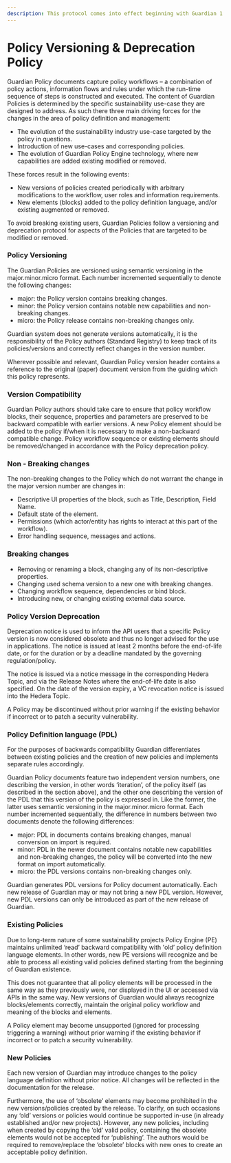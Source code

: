 ```yaml
---
description: This protocol comes into effect beginning with Guardian 1.3.0
---
```


# Policy Versioning & Deprecation Policy

Guardian Policy documents capture policy workflows – a combination of policy actions, information flows and rules under which the run-time sequence of steps is constructed and executed. The content of Guardian Policies is determined by the specific sustainability use-case they are designed to address. As such there three main driving forces for the changes in the area of policy definition and management:

* The evolution of the sustainability industry use-case targeted by the policy in questions.&#x20;
* Introduction of new use-cases and corresponding policies.&#x20;
* The evolution of Guardian Policy Engine technology, where new capabilities are added existing modified or removed.&#x20;

These forces result in the following events:&#x20;

* New versions of policies created periodically with arbitrary modifications to the workflow, user roles and information requirements.&#x20;
* New elements (blocks) added to the policy definition language, and/or existing augmented or removed.&#x20;

To avoid breaking existing users, Guardian Policies follow a versioning and deprecation protocol for aspects of the Policies that are targeted to be modified or removed.

### Policy Versioning

The Guardian Policies are versioned using semantic versioning in the major.minor.micro format. Each number incremented sequentially to denote the following changes:&#x20;

* major: the Policy version contains breaking changes.&#x20;
* minor: the Policy version contains notable new capabilities and non-breaking changes.&#x20;
* micro: the Policy release contains non-breaking changes only.&#x20;

Guardian system does not generate versions automatically, it is the responsibility of the Policy authors (Standard Registry) to keep track of its policies/versions and correctly reflect changes in the version number.&#x20;

Wherever possible and relevant, Guardian Policy version header contains a reference to the original (paper) document version from the guiding which this policy represents.&#x20;

### Version Compatibility

Guardian Policy authors should take care to ensure that policy workflow blocks, their sequence, properties and parameters are preserved to be backward compatible with earlier versions. A new Policy element should be added to the policy if/when it is necessary to make a non-backward compatible change. Policy workflow sequence or existing elements should be removed/changed in accordance with the Policy deprecation policy.

### Non - Breaking changes

The non-breaking changes to the Policy which do not warrant the change in the major version number are changes in:&#x20;

* Descriptive UI properties of the block, such as Title, Description, Field Name.&#x20;
* Default state of the element.&#x20;
* Permissions (which actor/entity has rights to interact at this part of the workflow).&#x20;
* Error handling sequence, messages and actions.&#x20;

### Breaking changes

* Removing or renaming a block, changing any of its non-descriptive properties. &#x20;
* Changing used schema version to a new one with breaking changes.&#x20;
* Changing workflow sequence, dependencies or bind block.&#x20;
* Introducing new, or changing existing external data source.&#x20;

### Policy Version Deprecation

Deprecation notice is used to inform the API users that a specific Policy version is now considered obsolete and thus no longer advised for the use in applications. The notice is issued at least 2 months before the end-of-life date, or for the duration or by a deadline mandated by the governing regulation/policy.&#x20;

The notice is issued via a notice message in the corresponding Hedera Topic, and via the Release Notes where the end-of-life date is also specified. On the date of the version expiry, a VC revocation notice is issued into the Hedera Topic. &#x20;

A Policy may be discontinued without prior warning if the existing behavior if incorrect or to patch a security vulnerability.&#x20;

### Policy Definition language (PDL)

For the purposes of backwards compatibility Guardian differentiates between existing policies and the creation of new policies and implements separate rules accordingly.&#x20;

Guardian Policy documents feature two independent version numbers, one describing the version, in other words ‘iteration’, of the policy itself (as described in the section above), and the other one describing the version of the PDL that this version of the policy is expressed in. Like the former, the latter uses semantic versioning in the major.minor.micro format. Each number incremented sequentially, the difference in numbers between two documents denote the following differences:&#x20;

* major: PDL in documents contains breaking changes, manual conversion on import is required.&#x20;
* minor: PDL in the newer document contains notable new capabilities and non-breaking changes, the policy will be converted into the new format on import automatically.&#x20;
* micro: the PDL versions contains non-breaking changes only.&#x20;

Guardian generates PDL versions for Policy document automatically. Each new release of Guardian may or may not bring a new PDL version. However, new PDL versions can only be introduced as part of the new release of Guardian.&#x20;

### Existing Policies

Due to long-term nature of some sustainability projects Policy Engine (PE) maintains unlimited ‘read’ backward compatibility with 'old’ policy definition language elements. In other words, new PE versions will recognize and be able to process all existing valid policies defined starting from the beginning of Guardian existence.&#x20;

This does not guarantee that all policy elements will be processed in the same way as they previously were, nor displayed in the UI or accessed via APIs in the same way. New versions of Guardian would always recognize blocks/elements correctly, maintain the original policy workflow and meaning of the blocks and elements.&#x20;

A Policy element may become unsupported (ignored for processing triggering a warning) without prior warning if the existing behavior if incorrect or to patch a security vulnerability.&#x20;

### New Policies

Each new version of Guardian may introduce changes to the policy language definition without prior notice. All changes will be reflected in the documentation for the release.&#x20;

Furthermore, the use of ‘obsolete’ elements may become prohibited in the new versions/policies created by the release. To clarify, on such occasions any ‘old’ versions or policies would continue be supported in-use (in already established and/or new projects). However, any new policies, including when created by copying the ‘old’ valid policy, containing the obsolete elements would not be accepted for ‘publishing’. The authors would be required to remove/replace the ‘obsolete’ blocks with new ones to create an acceptable policy definition.&#x20;
